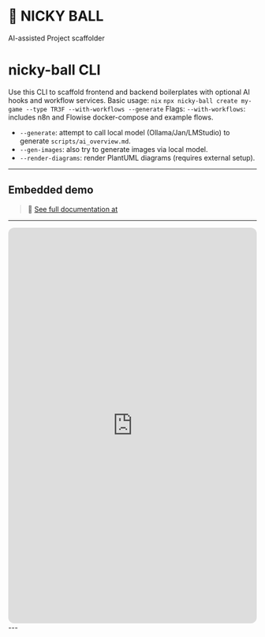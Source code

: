 # 🤖 NICKY BALL 

AI-assisted Project scaffolder

# nicky-ball CLI
Use this CLI to scaffold frontend and backend boilerplates with optional AI hooks and workflow services.
Basic usage:
`nix`
`npx nicky-ball create my-game --type TR3F --with-workflows --generate`
Flags:
`--with-workflows`: includes n8n and Flowise docker-compose and example flows.
- `--generate`: attempt to call local model (Ollama/Jan/LMStudio) to generate `scripts/ai_overview.md`.
- `--gen-images`: also try to generate images via local model.
- `--render-diagrams`: render PlantUML diagrams (requires external setup).

---

## Embedded demo
> 🔗 [See full documentation at](https://hmosqueraturner.github.io/nicky-ball/)

---

<iframe
  src="https://hmosqueraturner.github.io/nicky-ball/"
  width="100%"
  height="800"
  style="border:none;border-radius:12px;">
</iframe>
---


